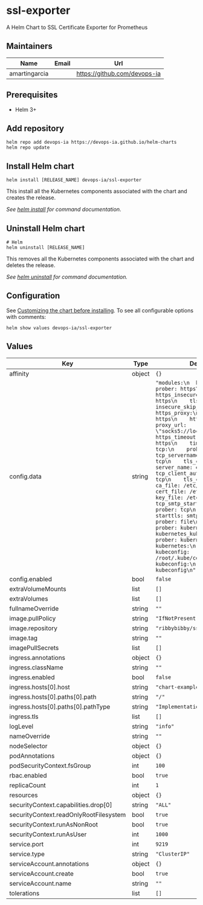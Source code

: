 # ssl-exporter

A Helm Chart to SSL Certificate Exporter for Prometheus

## Maintainers

| Name | Email | Url |
| ---- | ------ | --- |
| amartingarcia |  | <https://github.com/devops-ia> |

## Prerequisites

* Helm 3+

## Add repository

```console
helm repo add devops-ia https://devops-ia.github.io/helm-charts
helm repo update
```

## Install Helm chart

```console
helm install [RELEASE_NAME] devops-ia/ssl-exporter
```

This install all the Kubernetes components associated with the chart and creates the release.

_See [helm install](https://helm.sh/docs/helm/helm_install/) for command documentation._

## Uninstall Helm chart

```console
# Helm
helm uninstall [RELEASE_NAME]
```

This removes all the Kubernetes components associated with the chart and deletes the release.

_See [helm uninstall](https://helm.sh/docs/helm/helm_uninstall/) for command documentation._

## Configuration

See [Customizing the chart before installing](https://helm.sh/docs/intro/using_helm/#customizing-the-chart-before-installing). To see all configurable options with comments:

```console
helm show values devops-ia/ssl-exporter
```

## Values

| Key | Type | Default | Description |
|-----|------|---------|-------------|
| affinity | object | `{}` |  |
| config.data | string | `"modules:\n  https:\n    prober: https\n  https_insecure:\n    prober: https\n    tls_config:\n      insecure_skip_verify: true\n  https_proxy:\n    prober: https\n    https:\n      proxy_url: \"socks5://localhost:8123\"\n  https_timeout:\n    prober: https\n    timeout: 3s\n  tcp:\n    prober: tcp\n  tcp_servername:\n    prober: tcp\n    tls_config:\n      server_name: example.com\n  tcp_client_auth:\n    prober: tcp\n    tls_config:\n      ca_file: /etc/tls/ca.crt\n      cert_file: /etc/tls/tls.crt\n      key_file: /etc/tls/tls.key\n  tcp_smtp_starttls:\n    prober: tcp\n    tcp:\n      starttls: smtp\n  file:\n    prober: file\n  kubernetes:\n    prober: kubernetes\n  kubernetes_kubeconfig:\n    prober: kubernetes\n    kubernetes:\n      kubeconfig: /root/.kube/config\n  kubeconfig:\n    prober: kubeconfig\n"` |  |
| config.enabled | bool | `false` |  |
| extraVolumeMounts | list | `[]` |  |
| extraVolumes | list | `[]` |  |
| fullnameOverride | string | `""` |  |
| image.pullPolicy | string | `"IfNotPresent"` |  |
| image.repository | string | `"ribbybibby/ssl-exporter"` |  |
| image.tag | string | `""` |  |
| imagePullSecrets | list | `[]` |  |
| ingress.annotations | object | `{}` |  |
| ingress.className | string | `""` |  |
| ingress.enabled | bool | `false` |  |
| ingress.hosts[0].host | string | `"chart-example.local"` |  |
| ingress.hosts[0].paths[0].path | string | `"/"` |  |
| ingress.hosts[0].paths[0].pathType | string | `"ImplementationSpecific"` |  |
| ingress.tls | list | `[]` |  |
| logLevel | string | `"info"` |  |
| nameOverride | string | `""` |  |
| nodeSelector | object | `{}` |  |
| podAnnotations | object | `{}` |  |
| podSecurityContext.fsGroup | int | `100` |  |
| rbac.enabled | bool | `true` |  |
| replicaCount | int | `1` |  |
| resources | object | `{}` |  |
| securityContext.capabilities.drop[0] | string | `"ALL"` |  |
| securityContext.readOnlyRootFilesystem | bool | `true` |  |
| securityContext.runAsNonRoot | bool | `true` |  |
| securityContext.runAsUser | int | `1000` |  |
| service.port | int | `9219` |  |
| service.type | string | `"ClusterIP"` |  |
| serviceAccount.annotations | object | `{}` |  |
| serviceAccount.create | bool | `true` |  |
| serviceAccount.name | string | `""` |  |
| tolerations | list | `[]` |  |